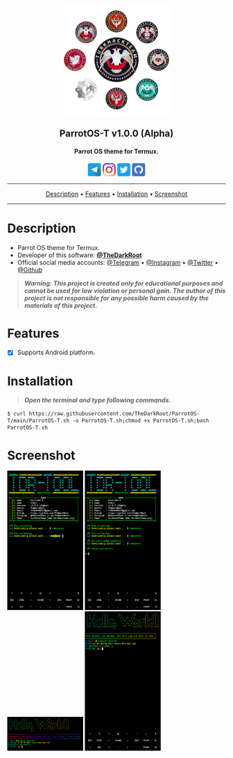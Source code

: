 <p align="center"><a href="https://turkhackteam.org"><img src="https://raw.githubusercontent.com/TheDarkRoot/FileStore/master/Images/TheDarkRoot/Banner.png" width="250"></a></p>
<h2 align="center"><b>ParrotOS-T v1.0.0 (Alpha)</b></h2>
<h4 align="center">Parrot OS theme for Termux.</h4>
</p>
<p align="center"><a href="center"><a href="https://t.me/TheDarkRoot"><img src="https://raw.githubusercontent.com/TheDarkRoot/FileStore/master/Images/TheDarkRoot/Telegram.png" width="30"></a>     <a href="center"><a href="https://instagram.com/TheDarkRoot"><img src="https://raw.githubusercontent.com/TheDarkRoot/FileStore/master/Images/TheDarkRoot/Instagram.png" width="30"></a>     <a href="center"><a href="https://twitter.com/TDarkRoot"><img src="https://raw.githubusercontent.com/TheDarkRoot/FileStore/master/Images/TheDarkRoot/Twitter.png" width="30"></a>     <a href="https://github.com/karjok/terkey"><img src="https://raw.githubusercontent.com/TheDarkRoot/FileStore/master/Images/TheDarkRoot/Github.png" width="30"></a></p>
</p>
<hr>
<p align="center"><a href="#Description">Description</a> &bull; <a href="#Features">Features</a> &bull; <a href="#Installation">Installation</a> &bull; <a href="#Screenshot">Screenshot</a></p>
<hr>


# Description

- Parrot OS theme for Termux.
- Developer of this software: **[@TheDarkRoot](https://github.com/TheDarkRoot)**
- Official social media accounts: [@Telegram](https://t.me/TheDarkRoot) &bull; [@Instagram](https://instagram.com/TheDarkRoot) &bull; [@Twitter](https://twitter.com/TDarkRoot) &bull; [@Github](https://github.com/TheDarkRoot)

> ***Warning: This project is created only for educational purposes and cannot be used for law violation or personal gain.
The author of this project is not responsible for any possible harm caused by the materials of this project.***

# Features

- [x] Supports Android platform.

# Installation

> ***Open the terminal and type following commands.***
```
$ curl https://raw.githubusercontent.com/TheDarkRoot/ParrotOS-T/main/ParrotOS-T.sh -o ParrotOS-T.sh;chmod +x ParrotOS-T.sh;bash ParrotOS-T.sh
```

# Screenshot

[<img src="https://raw.githubusercontent.com/TheDarkRoot/FileStore/master/Images/TheDarkRoot/Screenshots/ParrotOS-T%2001.png" width=175>](https://raw.githubusercontent.com/TheDarkRoot/FileStore/master/Images/TheDarkRoot/Screenshots/ParrotOS-T%2001.png)
[<img src="https://raw.githubusercontent.com/TheDarkRoot/FileStore/master/Images/TheDarkRoot/Screenshots/ParrotOS-T%2002.png" width=175>](https://raw.githubusercontent.com/TheDarkRoot/FileStore/master/Images/TheDarkRoot/Screenshots/ParrotOS-T%2002.png)
[<img src="https://raw.githubusercontent.com/TheDarkRoot/FileStore/master/Images/TheDarkRoot/Screenshots/ParrotOS-T%2003.png" width=175>](https://raw.githubusercontent.com/TheDarkRoot/FileStore/master/Images/TheDarkRoot/Screenshots/ParrotOS-T%2003.png)
  [<img src="https://raw.githubusercontent.com/TheDarkRoot/FileStore/master/Images/TheDarkRoot/Screenshots/ParrotOS-T%2004.png" width=175>](https://raw.githubusercontent.com/TheDarkRoot/FileStore/master/Images/TheDarkRoot/Screenshots/ParrotOS-T%2004.png)
